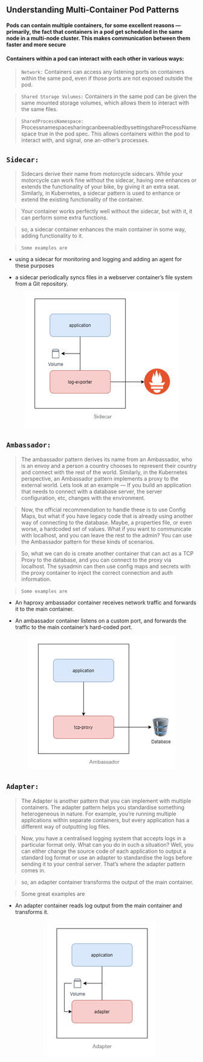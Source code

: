 ## Understanding Multi-Container Pod Patterns

#### Pods can contain multiple containers, for some excellent reasons — primarily, the fact that containers in a pod get scheduled in the same node in a multi-node cluster. This makes communication between them faster and more secure

#### Containers within a pod can interact with each other in various ways:

> `Network:` Containers can access any listening ports on containers within the same pod, even if those ports are not exposed outside the pod.

> `Shared Storage Volumes:` Containers in the same pod can be given the same mounted storage volumes, which allows them to interact with the same files.

> `SharedProcessNamespace:` ProcessnamespacesharingcanbeenabledbysettingshareProcessNamespace true in the pod spec. This allows containers within the pod to interact with, and signal, one an-other’s processes.


## `Sidecar:` 

> Sidecars derive their name from motorcycle sidecars. While your motorcycle can work fine without the sidecar, having one enhances or extends the functionality of your bike, by giving it an extra seat. Similarly, in Kubernetes, a sidecar pattern is used to enhance or extend the existing functionality of the container.

> Your container works perfectly well without the sidecar, but with it, it can perform some extra functions. 

> so, a sidecar container enhances the main container in some way, adding functionality to it. 

> `Some examples are`

* using a sidecar for monitoring and logging and adding an agent for these purposes

* a sidecar periodically syncs files in a webserver container’s file system from a Git repository.

<p align="center"> <img src="https://github.com/lerndevops/static/blob/master/kube/Sidecar-Pod.PNG"> </p>


## `Ambassador:` 

> The ambassador pattern derives its name from an Ambassador, who is an envoy and a person a country chooses to represent their country and connect with the rest of the world. Similarly, in the Kubernetes perspective, an Ambassador pattern implements a proxy to the external world. Lets look at an example — If you build an application that needs to connect with a database server, the server configuration, etc, changes with the environment.

> Now, the official recommendation to handle these is to use Config Maps, but what if you have legacy code that is already using another way of connecting to the database. Maybe, a properties file, or even worse, a hardcoded set of values. What if you want to communicate with localhost, and you can leave the rest to the admin? You can use the Ambassador pattern for these kinds of scenarios.

> So, what we can do is create another container that can act as a TCP Proxy to the database, and you can connect to the proxy via localhost. The sysadmin can then use config maps and secrets with the proxy container to inject the correct connection and auth information.

> `Some examples are`

* An haproxy ambassador container receives network traffic and forwards it to the main container. 

* An ambassador container listens on a custom port, and forwards the traffic to the main container’s hard-coded port.

<p align="center"> <img src="https://github.com/lerndevops/static/blob/master/kube/Ambassador-Pod.PNG"> </p>

## `Adapter:` 

> The Adapter is another pattern that you can implement with multiple containers. The adapter pattern helps you standardise something heterogeneous in nature. For example, you’re running multiple applications within separate containers, but every application has a different way of outputting log files.

> Now, you have a centralised logging system that accepts logs in a particular format only. What can you do in such a situation? Well, you can either change the source code of each application to output a standard log format or use an adapter to standardise the logs before sending it to your central server. That’s where the adapter pattern comes in.

> so, an adapter container transforms the output of the main container.

> Some great examples are

* An adapter container reads log output from the main container and transforms it.

<p align="center"> <img src="https://github.com/lerndevops/static/blob/master/kube/Adapter-Pod.PNG"> </p>
